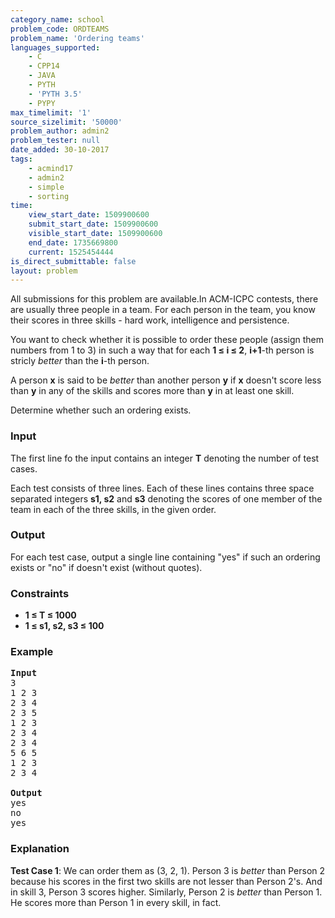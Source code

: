 ```yaml
---
category_name: school
problem_code: ORDTEAMS
problem_name: 'Ordering teams'
languages_supported:
    - C
    - CPP14
    - JAVA
    - PYTH
    - 'PYTH 3.5'
    - PYPY
max_timelimit: '1'
source_sizelimit: '50000'
problem_author: admin2
problem_tester: null
date_added: 30-10-2017
tags:
    - acmind17
    - admin2
    - simple
    - sorting
time:
    view_start_date: 1509900600
    submit_start_date: 1509900600
    visible_start_date: 1509900600
    end_date: 1735669800
    current: 1525454444
is_direct_submittable: false
layout: problem
---
```

All submissions for this problem are available.In ACM-ICPC contests, there are usually three people in a team. For each person in the team, you know their scores in three skills - hard work, intelligence and persistence.

You want to check whether it is possible to order these people (assign them numbers from 1 to 3) in such a way that for each **1 ≤ i ≤ 2**, **i+1**-th person is stricly *better* than the **i**-th person.

A person **x** is said to be *better* than another person **y** if **x** doesn't score less than **y** in any of the skills and scores more than **y** in at least one skill.

Determine whether such an ordering exists.

### Input

The first line fo the input contains an integer **T** denoting the number of test cases.

Each test consists of three lines. Each of these lines contains three space separated integers **s1, s2** and **s3** denoting the scores of one member of the team in each of the three skills, in the given order.

### Output

For each test case, output a single line containing "yes" if such an ordering exists or "no" if doesn't exist (without quotes).

### Constraints

- **1 ≤ T ≤ 1000**
- **1 ≤ s1, s2, s3 ≤ 100**

### Example

<pre>
<b>Input</b>
3
1 2 3
2 3 4
2 3 5
1 2 3
2 3 4
2 3 4
5 6 5
1 2 3
2 3 4

<b>Output</b>
yes
no
yes
</pre>
### Explanation

**Test Case 1**: We can order them as (3, 2, 1). Person 3 is *better* than Person 2 because his scores in the first two skills are not lesser than Person 2's. And in skill 3, Person 3 scores higher. Similarly, Person 2 is *better* than Person 1. He scores more than Person 1 in every skill, in fact.
